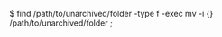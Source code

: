 <!-- post: database-backups_redis -->


$ find /path/to/unarchived/folder -type f -exec mv -i {} /path/to/unarchived/folder \;  
